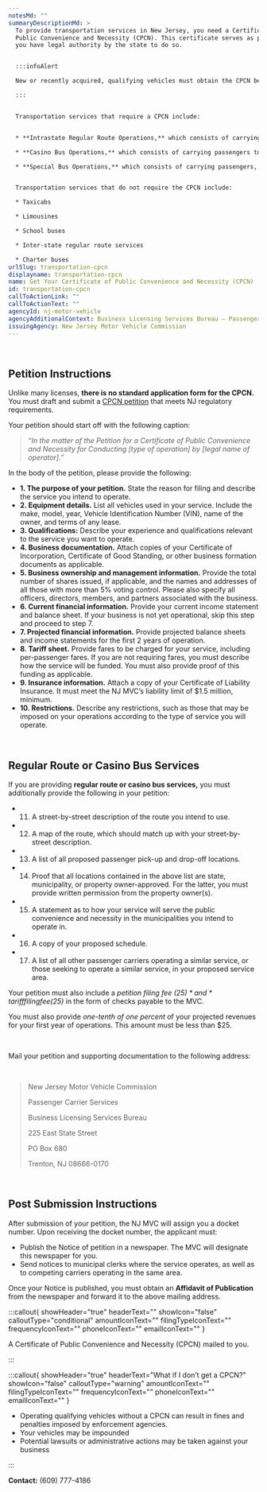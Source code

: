 ```yaml
---
notesMd: ""
summaryDescriptionMd: >
  To provide transportation services in New Jersey, you need a Certificate of
  Public Convenience and Necessity (CPCN). This certificate serves as proof that
  you have legal authority by the state to do so.


  :::infoAlert 

  New or recently acquired, qualifying vehicles must obtain the CPCN before scheduling the vehicle’s initial inspection, and before registering the vehicle with the MVC for plates.

  :::


  Transportation services that require a CPCN include:


  * **Intrastate Regular Route Operations,** which consists of carrying passengers on a regular schedule between fixed points in NJ for compensation. This service can be open to the public or restricted to a specific group.

  * **Casino Bus Operations,** which consists of carrying passengers to and from one or more casinos in Atlantic City.

  * **Special Bus Operations,** which consists of carrying passengers, not on a regular schedule, to or from a place in NJ for per-person compensation. The compensation may include special discounts or premiums for attractions that are served by the route. These trips are offered and arranged by the owner of the bus company.


  Transportation services that do not require the CPCN include: 

  * Taxicabs

  * Limousines

  * School buses

  * Inter-state regular route services

  * Charter buses
urlSlug: transportation-cpcn
displayname: transportation-cpcn
name: Get Your Certificate of Public Convenience and Necessity (CPCN)
id: transportation-cpcn
callToActionLink: ""
callToActionText: ""
agencyId: nj-motor-vehicle
agencyAdditionalContext: Business Licensing Services Bureau – Passenger Carrier Unit
issuingAgency: New Jersey Motor Vehicle Commission
---
```

&nbsp;

## Petition Instructions

Unlike many licenses, **there is no standard application form for the CPCN.** You must draft and submit a [CPCN petition](https://www.nj.gov/mvc/pdf/business/cpcn_instructions.pdf) that meets NJ regulatory requirements.
&nbsp;

Your petition should start off with the following caption:

> *“In the matter of the Petition for a Certificate of Public Convenience and Necessity for Conducting \[type of operation] by \[legal name of operator].​”*
> &nbsp;

In the body of the petition, please provide the following:​

* **1. The purpose of your petition.** State the reason for filing and describe the service you intend to operate.
* **2. Equipment details.** List all vehicles used in your service. Include the make, model, year, Vehicle Identification Number (VIN), name of the owner, and terms of any lease.
* **3. Qualifications:** Describe your experience and qualifications relevant to the service you want to operate.
* **4. Business documentation.** Attach copies of your Certificate of Incorporation, Certificate of Good Standing, or other business formation documents as applicable.
* **5. Business ownership and management information.** Provide the total number of shares issued, if applicable, and the names and addresses of all those with more than 5% voting control. Please also specify all officers, directors, members, and partners associated with the business.
* **6. Current financial information.** Provide your current income statement and balance sheet. If your business is not yet operational, skip this step and proceed to step 7.
* **7. Projected financial information.** Provide projected balance sheets and income statements for the first 2 years of operation.
* **8. Tariff sheet.** Provide fares to be charged for your service, including per-passenger fares. If you are not requiring fares, you must describe how the service will be funded. You must also provide proof of this funding as applicable.
* **9. Insurance information.** Attach a copy of your Certificate of Liability Insurance. It must meet the NJ MVC’s liability limit of $1.5 million, minimum.
* **10. Restrictions.** Describe any restrictions, such as those that may be imposed on your operations according to the type of service you will operate.

&nbsp;

## Regular Route or Casino Bus Services

If you are providing **regular route or casino bus services,** you must additionally provide the following in your petition:

* 11. A street-by-street description of the route you intend to use.
* 12. A map of the route, which should match up with your street-by-street description.
* 13. A list of all proposed passenger pick-up and drop-off locations.
* 14. Proof that all locations contained in the above list are state, municipality, or property owner-approved. For the latter, you must provide written permission from the property owner(s).
* 15. A statement as to how your service will serve the public convenience and necessity in the municipalities you intend to operate in.
* 16. A copy of your proposed schedule.
* 17. A list of all other passenger carriers operating a similar service, or those seeking to operate a similar service, in your proposed service area.

Your petition must also include a *petition filing fee ($25)* and *tariff filing fee ($25)* in the form of checks payable to the MVC.

You must also provide *one-tenth of one percent* of your projected revenues for your first year of operations. This amount must be less than $25.

&nbsp;

Mail your petition and supporting documentation to the following address:

&nbsp;
> New Jersey Motor Vehicle Commission
> &nbsp;
>
> Passenger Carrier Services
> &nbsp;
>
> Business Licensing Services Bureau
> &nbsp;
>
> 225 East State Street
> &nbsp;
>
> PO Box 680
> &nbsp;
>
> Trenton, NJ 08666-0170
> &nbsp;

&nbsp;

## Post Submission Instructions

After submission of your petition, the NJ MVC will assign you a docket number. Upon receiving the docket number, the applicant must:

* Publish the Notice of petition in a newspaper. The MVC will designate this newspaper for you.
* Send notices to municipal clerks where the service operates, as well as to competing carriers operating in the same area.

Once your Notice is published, you must obtain an **Affidavit of Publication** from the newspaper and forward it to the above mailing address.

:::callout{ showHeader="true" headerText="" showIcon="false" calloutType="conditional" amountIconText="" filingTypeIconText="" frequencyIconText="" phoneIconText="" emailIconText="" }

A Certificate of Public Convenience and Necessity (CPCN) mailed to you.

:::

:::callout{ showHeader="true" headerText="What if I don’t get a CPCN?" showIcon="false" calloutType="warning" amountIconText="" filingTypeIconText="" frequencyIconText="" phoneIconText="" emailIconText="" }

* Operating qualifying vehicles without a CPCN can result in fines and penalties imposed by enforcement agencies.
* Your vehicles may be impounded
* Potential lawsuits or administrative actions may be taken against your business

:::

**Contact:** (609) 777-4186